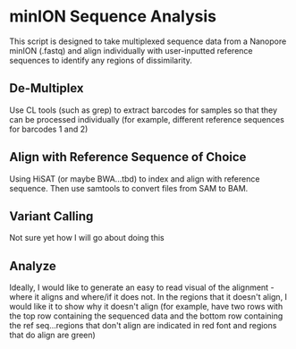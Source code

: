 # minION Sequence Analysis 
This script is designed to take multiplexed sequence data from a Nanopore minION (.fastq) and align individually with user-inputted reference sequences to identify any regions of dissimilarity.

## De-Multiplex
Use CL tools (such as grep) to extract barcodes for samples so that they can be processed individually (for example, different reference sequences for barcodes 1 and 2)

## Align with Reference Sequence of Choice
Using HiSAT (or maybe BWA...tbd) to index and align with reference sequence. Then use samtools to convert files from SAM to BAM.

## Variant Calling 
Not sure yet how I will go about doing this

## Analyze
Ideally, I would like to generate an easy to read visual of the alignment - where it aligns and where/if it does not. In the regions that it doesn't align, I would like it to show why it doesn't align (for example, have two rows with the top row containing the sequenced data and the bottom row containing the ref seq...regions that don't align are indicated in red font and regions that do align are green)

